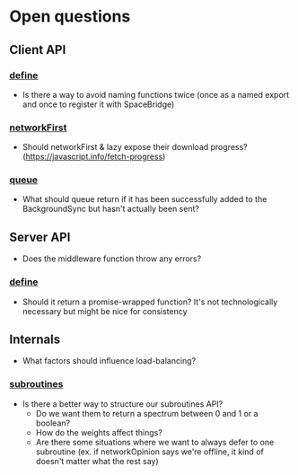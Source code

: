 # Open questions

## Client API

### [define](./client-signature.md#define)
* Is there a way to avoid naming functions twice (once as a named export and once to register it with SpaceBridge)

### [networkFirst](./client-signature.md#networkFirst)
* Should networkFirst & lazy expose their download progress? (https://javascript.info/fetch-progress)

### [queue](./client-signature.md#queue)
* What should queue return if it has been successfully added to the BackgroundSync but hasn't actually been sent?


## Server API
* Does the middleware function throw any errors?

### [define](./server-signature.md#define)
* Should it return a promise-wrapped function? It's not technologically necessary but might be nice for consistency

## Internals
* What factors should influence load-balancing?

### [subroutines](./internals.md#subroutines)
* Is there a better way to structure our subroutines API? 
  - Do we want them to return a spectrum between 0 and 1 or a boolean? 
  - How do the weights affect things?
  - Are there some situations where we want to always defer to one subroutine (ex. if networkOpinion says we're offline, it kind of doesn't matter what the rest say)